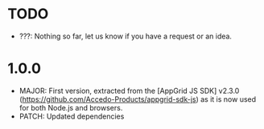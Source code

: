 # TODO

- ???: Nothing so far, let us know if you have a request or an idea.

# 1.0.0

- MAJOR: First version, extracted from the [AppGrid JS SDK] v2.3.0 (https://github.com/Accedo-Products/appgrid-sdk-js) as it is now used for both Node.js and browsers.
- PATCH: Updated dependencies
